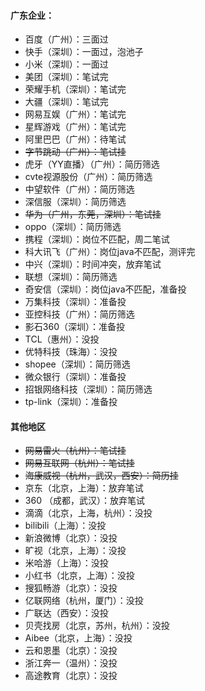 #### 广东企业：

- 百度（广州）：三面过
- 快手（深圳）：一面过，泡池子
- 小米（深圳）：一面过
- 美团（深圳）：笔试完
- 荣耀手机（深圳）：笔试完
- 大疆（深圳）：笔试完
- 网易互娱（广州）：笔试完
- 星辉游戏（广州）：笔试完
- 阿里巴巴（广州）：待笔试
- ~~字节跳动（广州）：笔试挂~~
- 虎牙（YY直播）（广州）：简历筛选
- cvte视源股份（广州）：简历筛选
- 中望软件（广州）：简历筛选
- 深信服（深圳）：简历筛选
- ~~华为（广州，东莞，深圳）：笔试挂~~
- oppo（深圳）：简历筛选
- 携程（深圳）：岗位不匹配，周二笔试
- 科大讯飞（广州）：岗位java不匹配，测评完
- 中兴（深圳）：时间冲突，放弃笔试
- 联想（深圳）：简历筛选
- 奇安信（深圳）：岗位java不匹配，准备投
- 万集科技（深圳）：准备投
- 亚控科技（广州）：简历筛选
- 影石360（深圳）：准备投
- TCL（惠州）：没投
- 优特科技（珠海）：没投
- shopee（深圳）：简历筛选
- 微众银行（深圳）：准备投
- 招银网络科技（深圳）：简历筛选
- tp-link（深圳）：准备投

#### 其他地区

- ~~网易雷火（杭州）：笔试挂~~
- ~~网易互联网（杭州）：笔试挂~~
- ~~海康威视（杭州，武汉，西安）：简历挂~~
- 京东（北京，上海）：放弃笔试
- 360 （成都，武汉）：放弃笔试
- 滴滴（北京，上海，杭州）：没投
- bilibili（上海）：没投
- 新浪微博（北京）：没投
- 旷视（北京，上海）：没投
- 米哈游（上海）：没投
- 小红书（北京，上海）：没投
- 搜狐畅游（北京）：没投
- 亿联网络（杭州，厦门）：没投
- 广联达（西安）：没投
- 贝壳找房（北京，苏州，杭州）：没投
- Aibee（北京，上海）：没投
- 云和恩墨（北京）：没投
- 浙江奔一（温州）：没投
- 高途教育（北京）：没投